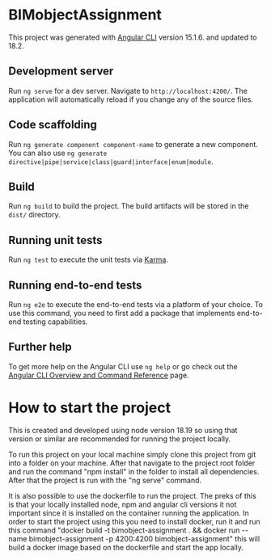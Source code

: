 # BIMobjectAssignment

This project was generated with [Angular CLI](https://github.com/angular/angular-cli) version 15.1.6. and updated to 18.2.

## Development server

Run `ng serve` for a dev server. Navigate to `http://localhost:4200/`. The application will automatically reload if you change any of the source files.

## Code scaffolding

Run `ng generate component component-name` to generate a new component. You can also use `ng generate directive|pipe|service|class|guard|interface|enum|module`.

## Build

Run `ng build` to build the project. The build artifacts will be stored in the `dist/` directory.

## Running unit tests

Run `ng test` to execute the unit tests via [Karma](https://karma-runner.github.io).

## Running end-to-end tests

Run `ng e2e` to execute the end-to-end tests via a platform of your choice. To use this command, you need to first add a package that implements end-to-end testing capabilities.

## Further help

To get more help on the Angular CLI use `ng help` or go check out the [Angular CLI Overview and Command Reference](https://angular.io/cli) page.

# How to start the project

This is created and developed using node version 18.19 so using that version or similar are recommended for running the project locally.

To run this project on your local machine simply clone this project from git into a folder on your machine. After that navigate to the project root folder and run the command "npm install" in the folder to install all dependencies. After that the project is run with the "ng serve" command.

It is also possible to use the dockerfile to run the project. The preks of this is that your locally installed node, npm and angular cli versions it not important since it is installed on the container running the application.
In order to start the project using this you need to install docker, run it and run this command
"docker build -t bimobject-assignment . && docker run --name bimobject-assignment -p 4200:4200 bimobject-assignment"
this will build a docker image based on the dockerfile and start the app locally.
